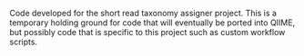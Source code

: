 Code developed for the short read taxonomy assigner project. This is a temporary holding ground for code that will eventually be ported into QIIME, but possibly code that is specific to this project such as custom workflow scripts.